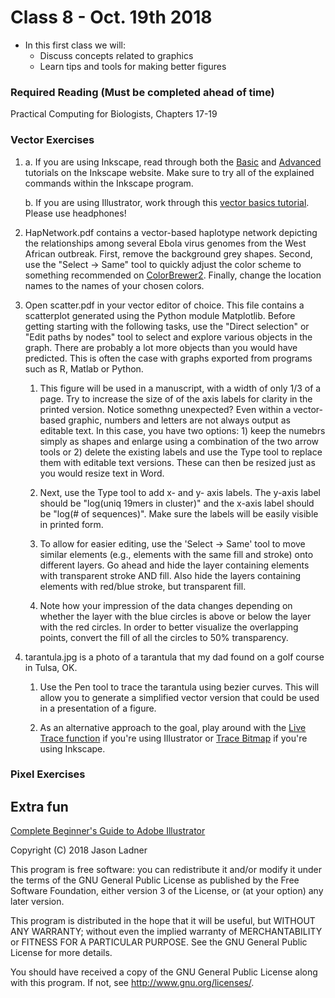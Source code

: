 # Class 8 - Oct. 19th 2018
- In this first class we will:
    - Discuss concepts related to graphics
    - Learn tips and tools for making better figures

### Required Reading (**Must be completed ahead of time**)
Practical Computing for Biologists, Chapters 17-19


### Vector Exercises

1. 
    a. If you are using Inkscape, read through both the [Basic](https://inkscape.org/en/doc/tutorials/basic/tutorial-basic.html) and [Advanced](https://inkscape.org/en/doc/tutorials/advanced/tutorial-advanced.html) tutorials on the Inkscape website. Make sure to try all of the explained commands within the Inkscape program. 

    b. If you are using Illustrator, work through this [vector basics tutorial](https://www.youtube.com/watch?v=GFY0_EMVYDw&feature=youtu.be). Please use headphones!

2. HapNetwork.pdf contains a vector-based haplotype network depicting the relationships among several Ebola virus genomes from the West African outbreak. First, remove the background grey shapes. Second, use the "Select -> Same" tool to quickly adjust the color scheme to something recommended on [ColorBrewer2](http://colorbrewer2.org). Finally, change the location names to the names of your chosen colors. 

3. Open scatter.pdf in your vector editor of choice. This file contains a scatterplot generated using the Python module Matplotlib. Before getting starting with the following tasks, use the "Direct selection" or "Edit paths by nodes" tool to select and explore various objects in the graph. There are probably a lot more objects than you would have predicted. This is often the case with graphs exported from programs such as R, Matlab or Python. 

    1. This figure will be used in a manuscript, with a width of only 1/3 of a page. Try to increase the size of of the axis labels for clarity in the printed version. Notice somethng unexpected? Even within a vector-based graphic, numbers and letters are not always output as editable text. In this case, you have two options: 1) keep the numebrs simply as shapes and enlarge using a combination of the two arrow tools or 2) delete the existing labels and use the Type tool to replace them with editable text versions. These can then be resized just as you would resize text in Word. 
    
    2. Next, use the Type tool to add x- and y- axis labels. The y-axis label should be "log(uniq 19mers in cluster)" and the x-axis label should be "log(# of sequences)". Make sure the labels will be easily visible in printed form. 
    
    3. To allow for easier editing, use the 'Select -> Same' tool to move similar elements (e.g., elements with the same fill and stroke) onto different layers. Go ahead and hide the layer containing elements with transparent stroke AND fill. Also hide the layers containing elements with red/blue stroke, but transparent fill. 
    
    4. Note how your impression of the data changes depending on whether the layer with the blue circles is above or below the layer with the red circles. In order to better visualize the overlapping points, convert the fill of all the circles to 50% transparency. 

4. tarantula.jpg is a photo of a tarantula that my dad found on a golf course in Tulsa, OK. 
    1. Use the Pen tool to trace the tarantula using bezier curves. This will allow you to generate a simplified vector version that could be used in a presentation of a figure. 
    
    2. As an alternative approach to the goal, play around with the [Live Trace function](https://helpx.adobe.com/illustrator/using/tracing-artwork-live-trace-or.html) if you're using Illustrator or [Trace Bitmap](http://goinkscape.com/how-to-vectorize-in-inkscape/) if you're using Inkscape. 


### Pixel Exercises

## Extra fun

[Complete Beginner's Guide to Adobe Illustrator](https://www.pgsd.org/cms/lib07/PA01916597/Centricity/Domain/202/illustrator_for_beginners_tastytuts.pdf)



Copyright (C) 2018  Jason Ladner

This program is free software: you can redistribute it and/or modify
it under the terms of the GNU General Public License as published by
the Free Software Foundation, either version 3 of the License, or
(at your option) any later version.

This program is distributed in the hope that it will be useful,
but WITHOUT ANY WARRANTY; without even the implied warranty of
MERCHANTABILITY or FITNESS FOR A PARTICULAR PURPOSE.  See the
GNU General Public License for more details.

You should have received a copy of the GNU General Public License
along with this program.  If not, see <http://www.gnu.org/licenses/>.



